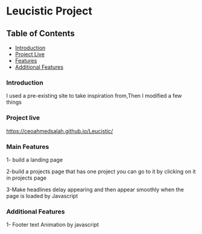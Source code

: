 # Leucistic Project

## Table of Contents

* [Introduction](#introduction)
* [Project Live](#project-live) 
* [Features](#features)
* [Additional Features](additional-features)

### Introduction 
I used a pre-existing site to take inspiration from,Then I modified a few things

### Project live
https://ceoahmedsalah.github.io/Leucistic/


### Main Features

1- build a landing page

2-build a projects page that has one project you can go to it by clicking on it in projects page

3-Make headlines delay appearing and then appear smoothly when the page is loaded by Javascript 

### Additional Features

1- Footer text Animation by javascript 


